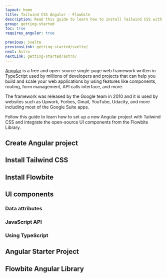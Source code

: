 ```yaml
---
layout: home
title: Tailwind CSS Angular - Flowbite
description: Read this guide to learn how to install Tailwind CSS with Angular and set up the UI components from Flowbite to build enterprise-level web applications
group: getting-started
toc: true
requires_angular: true

previous: Svelte
previousLink: getting-started/svelte/
next: Astro
nextLink: getting-started/astro/
---
```


[Angular](https://angular.io/) is a free and open-source single-page web framework written in TypeScript used by millions of developers and projects that can help you build and scale your web applications by using features like components, routing, form management, API calls interface, and more.

The framework was released by the Google team in 2010 and it is used by websites such as Upwork, Forbes, Gmail, YouTube, Udacity, and more including most of the Google Suite apps.

Follow this guide to learn how to set up a new Angular project with Tailwind CSS and integrate the open-source UI components from the Flowbite Library.

## Create Angular project

## Install Tailwind CSS

## Install Flowbite

## UI components

### Data attributes

### JavaScript API

### Using TypeScript

## Angular Starter Project

## Flowbite Angular Library